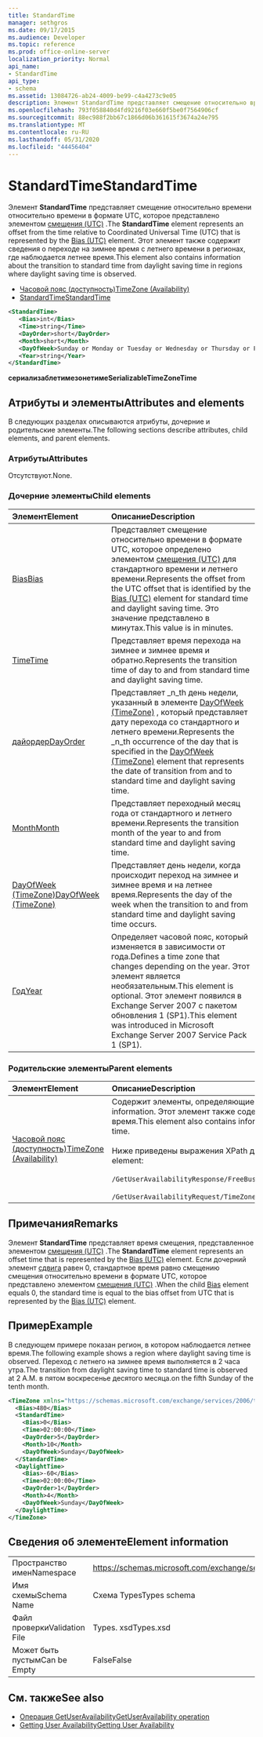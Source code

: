 ```yaml
---
title: StandardTime
manager: sethgros
ms.date: 09/17/2015
ms.audience: Developer
ms.topic: reference
ms.prod: office-online-server
localization_priority: Normal
api_name:
- StandardTime
api_type:
- schema
ms.assetid: 13084726-ab24-4009-be99-c4a4273c9e05
description: Элемент StandardTime представляет смещение относительно времени относительно времени в формате UTC, которое представлено элементом смещения (UTC). Этот элемент также содержит сведения о переходе на зимнее время с летнего времени в регионах, где наблюдается летнее время.
ms.openlocfilehash: 793f058840d4fd9216f03e660f5be0f7564906cf
ms.sourcegitcommit: 88ec988f2bb67c1866d06b361615f3674a24e795
ms.translationtype: MT
ms.contentlocale: ru-RU
ms.lasthandoff: 05/31/2020
ms.locfileid: "44456404"
---
```

# <a name="standardtime"></a><span data-ttu-id="ee3d8-104">StandardTime</span><span class="sxs-lookup"><span data-stu-id="ee3d8-104">StandardTime</span></span>

<span data-ttu-id="ee3d8-105">Элемент **StandardTime** представляет смещение относительно времени относительно времени в формате UTC, которое представлено элементом [смещения (UTC)](bias-utc.md) .</span><span class="sxs-lookup"><span data-stu-id="ee3d8-105">The **StandardTime** element represents an offset from the time relative to Coordinated Universal Time (UTC) that is represented by the [Bias (UTC)](bias-utc.md) element.</span></span> <span data-ttu-id="ee3d8-106">Этот элемент также содержит сведения о переходе на зимнее время с летнего времени в регионах, где наблюдается летнее время.</span><span class="sxs-lookup"><span data-stu-id="ee3d8-106">This element also contains information about the transition to standard time from daylight saving time in regions where daylight saving time is observed.</span></span> 
  
- [<span data-ttu-id="ee3d8-107">Часовой пояс (доступность)</span><span class="sxs-lookup"><span data-stu-id="ee3d8-107">TimeZone (Availability)</span></span>](timezone-availability.md)
- [<span data-ttu-id="ee3d8-108">StandardTime</span><span class="sxs-lookup"><span data-stu-id="ee3d8-108">StandardTime</span></span>](standardtime.md)
  
```xml
<StandardTime>
   <Bias>int</Bias>
   <Time>string</Time>
   <DayOrder>short</DayOrder>
   <Month>short</Month>
   <DayOfWeek>Sunday or Monday or Tuesday or Wednesday or Thursday or Friday or Saturday</DayOfWeek>
   <Year>string</Year>
</StandardTime>
```

 <span data-ttu-id="ee3d8-109">**сериализаблетимезонетиме**</span><span class="sxs-lookup"><span data-stu-id="ee3d8-109">**SerializableTimeZoneTime**</span></span>
## <a name="attributes-and-elements"></a><span data-ttu-id="ee3d8-110">Атрибуты и элементы</span><span class="sxs-lookup"><span data-stu-id="ee3d8-110">Attributes and elements</span></span>

<span data-ttu-id="ee3d8-111">В следующих разделах описываются атрибуты, дочерние и родительские элементы.</span><span class="sxs-lookup"><span data-stu-id="ee3d8-111">The following sections describe attributes, child elements, and parent elements.</span></span>
  
### <a name="attributes"></a><span data-ttu-id="ee3d8-112">Атрибуты</span><span class="sxs-lookup"><span data-stu-id="ee3d8-112">Attributes</span></span>

<span data-ttu-id="ee3d8-113">Отсутствуют.</span><span class="sxs-lookup"><span data-stu-id="ee3d8-113">None.</span></span>
  
### <a name="child-elements"></a><span data-ttu-id="ee3d8-114">Дочерние элементы</span><span class="sxs-lookup"><span data-stu-id="ee3d8-114">Child elements</span></span>

|<span data-ttu-id="ee3d8-115">**Элемент**</span><span class="sxs-lookup"><span data-stu-id="ee3d8-115">**Element**</span></span>|<span data-ttu-id="ee3d8-116">**Описание**</span><span class="sxs-lookup"><span data-stu-id="ee3d8-116">**Description**</span></span>|
|:-----|:-----|
|[<span data-ttu-id="ee3d8-117">Bias</span><span class="sxs-lookup"><span data-stu-id="ee3d8-117">Bias</span></span>](bias.md) <br/> |<span data-ttu-id="ee3d8-118">Представляет смещение относительно времени в формате UTC, которое определено элементом [смещения (UTC)](bias-utc.md) для стандартного времени и летнего времени.</span><span class="sxs-lookup"><span data-stu-id="ee3d8-118">Represents the offset from the UTC offset that is identified by the [Bias (UTC)](bias-utc.md) element for standard time and daylight saving time.</span></span> <span data-ttu-id="ee3d8-119">Это значение представлено в минутах.</span><span class="sxs-lookup"><span data-stu-id="ee3d8-119">This value is in minutes.</span></span>  <br/> |
|[<span data-ttu-id="ee3d8-120">Time</span><span class="sxs-lookup"><span data-stu-id="ee3d8-120">Time</span></span>](time.md) <br/> |<span data-ttu-id="ee3d8-121">Представляет время перехода на зимнее и зимнее время и обратно.</span><span class="sxs-lookup"><span data-stu-id="ee3d8-121">Represents the transition time of day to and from standard time and daylight saving time.</span></span>  <br/> |
|[<span data-ttu-id="ee3d8-122">дайордер</span><span class="sxs-lookup"><span data-stu-id="ee3d8-122">DayOrder</span></span>](dayorder.md) <br/> |<span data-ttu-id="ee3d8-123">Представляет _n_th день недели, указанный в элементе [DayOfWeek (TimeZone)](dayofweek-timezone.md) , который представляет дату перехода со стандартного и летнего времени.</span><span class="sxs-lookup"><span data-stu-id="ee3d8-123">Represents the  _n_th occurrence of the day that is specified in the [DayOfWeek (TimeZone)](dayofweek-timezone.md) element that represents the date of transition from and to standard time and daylight saving time.</span></span>  <br/> |
|[<span data-ttu-id="ee3d8-124">Month</span><span class="sxs-lookup"><span data-stu-id="ee3d8-124">Month</span></span>](month.md) <br/> |<span data-ttu-id="ee3d8-125">Представляет переходный месяц года от стандартного и летнего времени.</span><span class="sxs-lookup"><span data-stu-id="ee3d8-125">Represents the transition month of the year to and from standard time and daylight saving time.</span></span>  <br/> |
|[<span data-ttu-id="ee3d8-126">DayOfWeek (TimeZone)</span><span class="sxs-lookup"><span data-stu-id="ee3d8-126">DayOfWeek (TimeZone)</span></span>](dayofweek-timezone.md) <br/> |<span data-ttu-id="ee3d8-127">Представляет день недели, когда происходит переход на зимнее и зимнее время и на летнее время.</span><span class="sxs-lookup"><span data-stu-id="ee3d8-127">Represents the day of the week when the transition to and from standard time and daylight saving time occurs.</span></span>  <br/> |
|[<span data-ttu-id="ee3d8-128">Год</span><span class="sxs-lookup"><span data-stu-id="ee3d8-128">Year</span></span>](year.md) <br/> |<span data-ttu-id="ee3d8-129">Определяет часовой пояс, который изменяется в зависимости от года.</span><span class="sxs-lookup"><span data-stu-id="ee3d8-129">Defines a time zone that changes depending on the year.</span></span> <span data-ttu-id="ee3d8-130">Этот элемент является необязательным.</span><span class="sxs-lookup"><span data-stu-id="ee3d8-130">This element is optional.</span></span> <span data-ttu-id="ee3d8-131">Этот элемент появился в Exchange Server 2007 с пакетом обновления 1 (SP1).</span><span class="sxs-lookup"><span data-stu-id="ee3d8-131">This element was introduced in Microsoft Exchange Server 2007 Service Pack 1 (SP1).</span></span>  <br/> |
   
### <a name="parent-elements"></a><span data-ttu-id="ee3d8-132">Родительские элементы</span><span class="sxs-lookup"><span data-stu-id="ee3d8-132">Parent elements</span></span>

|<span data-ttu-id="ee3d8-133">**Элемент**</span><span class="sxs-lookup"><span data-stu-id="ee3d8-133">**Element**</span></span>|<span data-ttu-id="ee3d8-134">**Описание**</span><span class="sxs-lookup"><span data-stu-id="ee3d8-134">**Description**</span></span>|
|:-----|:-----|
|[<span data-ttu-id="ee3d8-135">Часовой пояс (доступность)</span><span class="sxs-lookup"><span data-stu-id="ee3d8-135">TimeZone (Availability)</span></span>](timezone-availability.md) <br/> | <span data-ttu-id="ee3d8-136">Содержит элементы, определяющие сведения о часовом поясе.</span><span class="sxs-lookup"><span data-stu-id="ee3d8-136">Contains elements that identify time zone information.</span></span> <span data-ttu-id="ee3d8-137">Этот элемент также содержит сведения о переходе со стандартного времени на летнее время.</span><span class="sxs-lookup"><span data-stu-id="ee3d8-137">This element also contains information about the transition between standard time and daylight saving time.</span></span> <br/><br/><span data-ttu-id="ee3d8-138">Ниже приведены выражения XPath для этого элемента.</span><span class="sxs-lookup"><span data-stu-id="ee3d8-138">The following are the XPath expressions to this element:</span></span> <br/> <br/>  `/GetUserAvailabilityResponse/FreeBusyResponseArray/FreeBusyResponse/FreeBusyView/WorkingHours/TimeZone` <br/> <br/> `/GetUserAvailabilityRequest/TimeZone` <br/> |
   
## <a name="remarks"></a><span data-ttu-id="ee3d8-139">Примечания</span><span class="sxs-lookup"><span data-stu-id="ee3d8-139">Remarks</span></span>

<span data-ttu-id="ee3d8-140">Элемент **StandardTime** представляет время смещения, представленное элементом [смещения (UTC)](bias-utc.md) .</span><span class="sxs-lookup"><span data-stu-id="ee3d8-140">The **StandardTime** element represents an offset time that is represented by the [Bias (UTC)](bias-utc.md) element.</span></span> <span data-ttu-id="ee3d8-141">Если дочерний элемент [сдвига](bias.md) равен 0, стандартное время равно смещению смещения относительно времени в формате UTC, которое представлено элементом [смещения (UTC)](bias-utc.md) .</span><span class="sxs-lookup"><span data-stu-id="ee3d8-141">When the child [Bias](bias.md) element equals 0, the standard time is equal to the bias offset from UTC that is represented by the [Bias (UTC)](bias-utc.md) element.</span></span> 
  
## <a name="example"></a><span data-ttu-id="ee3d8-142">Пример</span><span class="sxs-lookup"><span data-stu-id="ee3d8-142">Example</span></span>

<span data-ttu-id="ee3d8-143">В следующем примере показан регион, в котором наблюдается летнее время.</span><span class="sxs-lookup"><span data-stu-id="ee3d8-143">The following example shows a region where daylight saving time is observed.</span></span> <span data-ttu-id="ee3d8-144">Переход с летнего на зимнее время выполняется в 2 часа утра.</span><span class="sxs-lookup"><span data-stu-id="ee3d8-144">The transition from daylight saving time to standard time is observed at 2 A.M.</span></span> <span data-ttu-id="ee3d8-145">в пятом воскресенье десятого месяца.</span><span class="sxs-lookup"><span data-stu-id="ee3d8-145">on the fifth Sunday of the tenth month.</span></span>
  
```xml
<TimeZone xmlns="https://schemas.microsoft.com/exchange/services/2006/types">
  <Bias>480</Bias>
  <StandardTime>
    <Bias>0</Bias>
    <Time>02:00:00</Time>
    <DayOrder>5</DayOrder>
    <Month>10</Month>
    <DayOfWeek>Sunday</DayOfWeek>
  </StandardTime>
  <DaylightTime>
    <Bias>-60</Bias>
    <Time>02:00:00</Time>
    <DayOrder>1</DayOrder>
    <Month>4</Month>
    <DayOfWeek>Sunday</DayOfWeek>
  </DaylightTime>
</TimeZone>
```

## <a name="element-information"></a><span data-ttu-id="ee3d8-146">Сведения об элементе</span><span class="sxs-lookup"><span data-stu-id="ee3d8-146">Element information</span></span>

|||
|:-----|:-----|
|<span data-ttu-id="ee3d8-147">Пространство имен</span><span class="sxs-lookup"><span data-stu-id="ee3d8-147">Namespace</span></span>  <br/> |https://schemas.microsoft.com/exchange/services/2006/types  <br/> |
|<span data-ttu-id="ee3d8-148">Имя схемы</span><span class="sxs-lookup"><span data-stu-id="ee3d8-148">Schema Name</span></span>  <br/> |<span data-ttu-id="ee3d8-149">Схема Types</span><span class="sxs-lookup"><span data-stu-id="ee3d8-149">Types schema</span></span>  <br/> |
|<span data-ttu-id="ee3d8-150">Файл проверки</span><span class="sxs-lookup"><span data-stu-id="ee3d8-150">Validation File</span></span>  <br/> |<span data-ttu-id="ee3d8-151">Types. xsd</span><span class="sxs-lookup"><span data-stu-id="ee3d8-151">Types.xsd</span></span>  <br/> |
|<span data-ttu-id="ee3d8-152">Может быть пустым</span><span class="sxs-lookup"><span data-stu-id="ee3d8-152">Can be Empty</span></span>  <br/> |<span data-ttu-id="ee3d8-153">False</span><span class="sxs-lookup"><span data-stu-id="ee3d8-153">False</span></span>  <br/> |
   
## <a name="see-also"></a><span data-ttu-id="ee3d8-154">См. также</span><span class="sxs-lookup"><span data-stu-id="ee3d8-154">See also</span></span>

- [<span data-ttu-id="ee3d8-155">Операция GetUserAvailability</span><span class="sxs-lookup"><span data-stu-id="ee3d8-155">GetUserAvailability operation</span></span>](getuseravailability-operation.md)
- [<span data-ttu-id="ee3d8-156">Getting User Availability</span><span class="sxs-lookup"><span data-stu-id="ee3d8-156">Getting User Availability</span></span>](https://msdn.microsoft.com/library/d4133fcb-9b0f-4e6b-aadf-a389da83516a%28Office.15%29.aspx)

